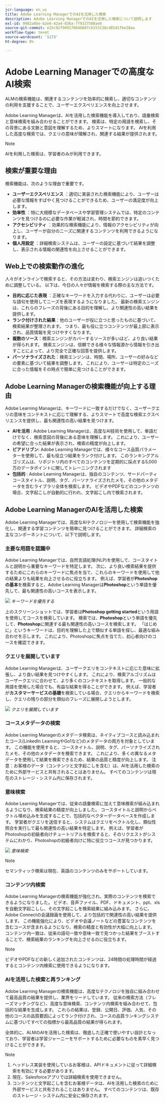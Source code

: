 ```yaml
---
jcr-language: en_us
title: Adobe Learning ManagerでのAIを活用した検索
description: Adobe Learning ManagerでのAIを活用した検索について説明します
exl-id: 9982a8be-b2e6-42a4-836a-7f9337588ae8
source-git-commit: e25c92f9d91768db607cb153138cd02d1fbe28aa
workflow-type: tm+mt
source-wordcount: '1173'
ht-degree: 0%

---
```


# Adobe Learning Managerでの高度なAI検索

ALMの検索機能は、関連するコンテンツを効率的に検索し、適切なコンテンツの利用を支援することで、ユーザーエクスペリエンスを向上させます。

Adobe Learning Managerは、AIを活用した検索機能を導入しており、語彙検索と意味検索を組み合わせることができます。 検索は、特定の用語を検索し、その背景にある文脈と意図を理解するため、よりスマートになります。 AIを利用した高度な検索では、クエリの意味が理解され、関連する結果が提供されます。

>[!NOTE]
>
>AIを利用した検索は、学習者のみが利用できます。

## 検索が重要な理由

検索機能は、次のような理由で重要です。

* **ユーザーエクスペリエンス** ：適切に実装された検索機能により、ユーザーは必要な情報をすばやく見つけることができるため、ユーザーの満足度が向上します。
* **効率性** ：特に大規模なデータベースや学習管理システムでは、特定のコンテンツを見つけるのに必要な作業が軽減され、時間を節約できます。
* **アクセシビリティ** ：効果的な検索機能により、情報のアクセシビリティが向上し、ユーザーが自分のニーズに関連するコンテンツを利用できるようになります。
* **個人用設定** ：詳細検索システムは、ユーザーの設定に基づいて結果を調整し、表示される情報の関連性を向上させることができます。

## Web上での検索動作の進化

人々がオンラインで検索すると、その方法は変わり、検索エンジンは追いつくために調整している。 以下は、今日の人々が情報を検索する際の主な方法です。

* **目的に応じた表現** ：正確なキーワードを入力する代わりに、ユーザーは必要な語句を使用してニーズを表現するようになりました。 最新の検索エンジンは、これらのフレーズの背後にある目的を理解し、より関連性の高い結果を提供します。
* **ランク付けされた結果**：他のユーザーが役に立つと思ったものに基づいて、検索結果が整理されます。 つまり、最も役に立つコンテンツが最上部に表示され、品質情報を見つけやすくなります。
* **複数のソース**：検索エンジンがカバーするソースが多いほど、より良い結果が得られます。 検索エンジンは、信頼できる様々な情報源から情報を引き出すことによって、より完全で正確な回答を提供します。
* **パーソナライズされた**：検索エンジンは、時間、場所、ユーザーの好みなどの要素に基づいて結果を調整します。 これにより、ユーザーは特定のニーズに合った情報をその時点で簡単に見つけることができます。

## Adobe Learning Managerの検索機能が向上する理由

Adobe Learning Managerは、キーワードに一致するだけでなく、ユーザークエリの意味をコンテキストに応じて理解する、よりスマートで高度な検索エクスペリエンスを提供し、最も関連性の高い結果を見つけます。

* **AIを活用** : Adobe Learning Managerは、高度なAI技術を使用して、単語だけでなく、検索意図の背後にある意味を理解します。 これにより、ユーザーの希望に合った結果が表示され、検索の精度が向上します。
* **ピアドリブン**: Adobe Learning Managerでは、様々なコース品質パラメーターを使用して、最も役立つ結果をランク付けします。 このランキングアルゴリズムは、リポジトリ内のすべてのコンテンツを定期的に採点する5,000万のデータポイントに関してトレーニングされます
* **包括的** : Adobe Learning Managerは、独自のコンテンツ、サードパーティコースタイトル、説明、タグ、パーソナライズされたメモ、その他のメタデータを含むライブラリ全体を検索します。 ビデオやPDFなどのコンテンツの場合、文字起こしが自動的に行われ、文字起こし内で検索されます。

## Adobe Learning ManagerのAIを活用した検索

Adobe Learning Managerでは、高度なAIテクノロジーを使用して検索機能を強化し、関連する学習コンテンツを簡単に見つけることができます。 詳細検索の主なコンポーネントについて、以下で説明します。

### 主要な用語を認識中

Adobe Learning Managerでは、自然言語処理(NLP)を使用して、コースタイトルと説明から重要なキーワードを特定します。 次に、より良い検索結果を提供するためにこれらのキーワードに焦点を当て、これらのキーワードを使用して他の結果よりも結果を向上させるのに役立ちます。 例えば、学習者が&#x200B;**Photoshopの基本**&#x200B;を検索すると、Adobe Learning Managerは&#x200B;**Photoshop**&#x200B;という単語を優先して、最も関連性の高いコースを表示します。

![](assets/search-2.png)
_キーワードを優先する_

上のスクリーンショットでは、学習者は&#x200B;**Photoshop getting started**&#x200B;という用語を使用してコースを検索しています。 検索では、**Photoshop**&#x200B;という単語を優先して、**Photoshop**&#x200B;に関連する最も関連性の高いコースを検索します。 「はじめに」というキーワードは、目的を理解した上で類似する単語を探し、最適な組み合わせを示します。 これにより、Photoshopに焦点を当てた、初心者向けのコースを確認できます。

### クエリを展開しています

Adobe Learning Managerは、ユーザークエリをコンテキストに応じた意味に拡張し、より良い結果を見つけやすくします。 これにより、検索アルゴリズムはユーザークエリに合わせて、より多くのコンテキストを取得します。 一般的な用語を使用した場合でも、有益な結果を得ることができます。 例えば、学習者が&#x200B;**カスタマーサービスの基礎**&#x200B;を検索している場合、クエリからキーワードを検索し、クエリの残りの部分を類似のフレーズに展開しようとします。

![](assets/search-1.png)
_クエリを展開しています_

### コースメタデータの検索

Adobe Learning Managerのメタデータ検索は、ネイティブコースと読み込まれたコース(LinkedIn LearningやGo1など)のメタデータの両方を対象としています。 この機能を使用すると、コースタイトル、説明、タグ、パーソナライズされたメモ、その他のメタデータを検索できます。 これにより、多くの異なるメタデータを使用して結果を検索できるため、結果の品質と精度が向上します。
注意：お客様のデータ（コンテンツと文字起こしを含む）は、AIを活用した検索のために外部サービスと共有されることはありません。 すべてのコンテンツは現在のストレージ・システム内に保存されます。

### 意味検索

Adobe Learning Managerでは、従来の語彙検索に加えて意味検索が組み込まれるようになり、検索結果の精度が向上しました。 コースタイトルと説明からベクトル埋め込みを生成することで、包括的なベクターデータベースを作成します。 学習者がクエリを送信すると、システムはクエリをベクトル化し、類似性照合を実行して最も関連性の高い結果を特定します。 例えば、学習者がPhotoshopの初級者向けチュートリアルを検索すると、そのリクエストがシステムにわかり、Photoshopの初級者向けに特に役立つコースが見つかります。

![](assets/semantic-search.png)
_意味検索_

>[!NOTE]
>
>セマンティック検索は現在、英語のコンテンツのみをサポートしています。

### コンテンツ内検索

Adobe Learning Managerの検索機能が強化され、実際のコンテンツを検索できるようになりました。 ビデオ、音声ファイル、PDF、ドキュメント、ppt、xlsを自動文字起こしし、その文字起こしを検索結果に組み込みます。 さらに、Adobe Connectの会議録画を使用して、より包括的で関連性の高い結果を提供します。 この機能強化により、ビデオや会議ノートなどの豊富なコンテンツを含むコースが含まれるようになり、検索の精度と有効性が大幅に向上します。 コンテンツ内一致は、従来の語句一致や意味一致で見つかった結果をブーストすることで、検索結果のランキングを向上させるのに役立ちます。

>[!NOTE]
>
>ビデオやPDFなどの新しく追加されたコンテンツは、24時間の処理時間が経過するとコンテンツ内検索に使用できるようになります。

### AIを活用した検索と再ランキング

Adobe Learning Managerの検索機能は、高度なテクノロジを独自に組み合わせて最高品質の結果を提供し、業界をリードしています。 従来の検索方法（フレーズマッチングなど）、高度な意味検索、コンテンツ内検索を組み合わせて、包括的な結果を生成します。 これらの結果は、登録、公開日、評価、人気、その他のコースの品質要因によってランク付けされ、コースの品質ランキングシステムに基づいてすべての指標から最高品質の結果が得られます。

全体的に、ALMのAIを活用した検索は、徹底した正確で使いやすい設計となっており、学習者は学習ジャーニーをサポートするために必要なものを素早く見つけることができます。


>[!NOTE]
>
>1. ヘッドレス実装を使用しているお客様は、APIドキュメントに従って詳細検索を有効にする必要があります。
>2. 現在、Salesforceアプリでは詳細検索を使用できません。
>3. コンテンツと文字起こしを含むお客様データは、AIを活用した検索のために外部サービスと共有されることはありません。 すべてのコンテンツは、既存のストレージ・システム内に安全に保存されます。
